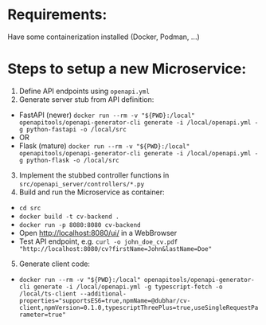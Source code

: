 # Requirements:

Have some containerization installed (Docker, Podman, ...)

# Steps to setup a new Microservice:

1) Define API endpoints using `openapi.yml`
2) Generate server stub from API definition:
  - FastAPI (newer) `docker run --rm -v "${PWD}:/local" openapitools/openapi-generator-cli generate -i /local/openapi.yml -g python-fastapi -o /local/src`
  - OR
  - Flask (mature) `docker run --rm -v "${PWD}:/local" openapitools/openapi-generator-cli generate -i /local/openapi.yml -g python-flask -o /local/src`
3) Implement the stubbed controller functions in `src/openapi_server/controllers/*.py`
4) Build and run the Microservice as container:
  - `cd src`
  - `docker build -t cv-backend .`
  - `docker run -p 8080:8080 cv-backend`
  - Open [http://localhost:8080/ui/](http://localhost:8080/ui/) in a WebBrowser
  - Test API endpoint, e.g. `curl -o john_doe_cv.pdf "http://localhost:8080/cv?firstName=John&lastName=Doe"`
5) Generate client code:
  - `docker run --rm -v "${PWD}:/local" openapitools/openapi-generator-cli generate -i /local/openapi.yml -g typescript-fetch -o /local/ts-client --additional-properties="supportsES6=true,npmName=@dubhar/cv-client,npmVersion=0.1.0,typescriptThreePlus=true,useSingleRequestParameter=true"`
